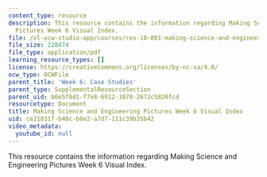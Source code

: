 ```yaml
---
content_type: resource
description: This resource contains the information regarding Making Science and Engineering
  Pictures Week 6 Visual Index.
file: /ol-ocw-studio-app/courses/res-10-001-making-science-and-engineering-pictures-a-practical-guide-to-presenting-your-work-spring-2016/ce21031fb40cb8e2a7d7111c39b35b42_MITRES_10_001S16_VI_Wk6.pdf
file_size: 228474
file_type: application/pdf
learning_resource_types: []
license: https://creativecommons.org/licenses/by-nc-sa/4.0/
ocw_type: OCWFile
parent_title: 'Week 6: Case Studies'
parent_type: SupplementalResourceSection
parent_uid: b0e5f8d1-f7e8-6912-1070-2672c5820fcd
resourcetype: Document
title: Making Science and Engineering Pictures Week 6 Visual Index
uid: ce21031f-b40c-b8e2-a7d7-111c39b35b42
video_metadata:
  youtube_id: null
---
```

This resource contains the information regarding Making Science and Engineering Pictures Week 6 Visual Index.